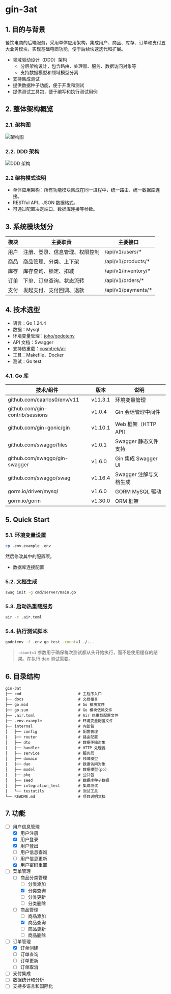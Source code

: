 # gin-3at

## 1. 目的与背景

餐饮电商的后端服务，采用单体应用架构，集成用户、商品、库存、订单和支付五大业务模块，实现基础电商功能，便于后续快速迭代和扩展。

- 领域驱动设计（DDD）架构
  - 分层架构设计，包含路由、处理器、服务、数据访问对象等
  - 支持数据模型和领域模型分离
- 支持集成测试
- 提供数据种子功能，便于开发和测试
- 提供测试工具包，便于编写和执行测试用例

## 2. 整体架构概览

### 2.1. 架构图

![架构图](./docs/architecture/arch.svg)

### 2.2. DDD 架构

![DDD 架构](./docs/architecture/ddd.svg)

### 2.2 架构模式说明

- 单体应用架构：所有功能模块集成在同一进程中，统一路由、统一数据库连接。
- RESTful API，JSON 数据格式。
- 可通过配置决定端口、数据库连接等参数。

## 3. 系统模块划分

| 模块 | 主要职责                       | 主要接口            |
| ---- | ------------------------------ | ------------------- |
| 用户 | 注册、登录、信息管理、权限控制 | /api/v1/users/*     |
| 商品 | 商品管理、分类、上下架         | /api/v1/products/*  |
| 库存 | 库存查询、锁定、扣减           | /api/v1/inventory/* |
| 订单 | 下单、订单查询、状态流转       | /api/v1/orders/*    |
| 支付 | 发起支付、支付回调、退款       | /api/v1/payments/*  |

## 4. 技术选型

- 语言：Go 1.24.4
- 数据：Mysql
- 环境变量管理：[joho/godotenv](https://github.com/joho/godotenv)
- API 文档：Swagger
- 支持热重载：[cosmtrek/air](https://github.com/air-verse/air) 
- 工具：Makefile、Docker
- 测试：Go test

### 4.1. Go 库

| 技术/组件                       | 版本    | 说明                   |
| ------------------------------- | ------- | ---------------------- |
| github.com/caarlos0/env/v11     | v11.3.1 | 环境变量管理           |
| github.com/gin-contrib/sessions | v1.0.4  | Gin 会话管理中间件     |
| github.com/gin-gonic/gin        | v1.10.1 | Web 框架（HTTP API）   |
| github.com/swaggo/files         | v1.0.1  | Swagger 静态文件支持   |
| github.com/swaggo/gin-swagger   | v1.6.0  | Gin 集成 Swagger UI    |
| github.com/swaggo/swag          | v1.16.4 | Swagger 注解与文档生成 |
| gorm.io/driver/mysql            | v1.6.0  | GORM MySQL 驱动        |
| gorm.io/gorm                    | v1.30.0 | ORM 框架               |

## 5. Quick Start 

### 5.1. 环境变量设置

```bash
cp .env.example .env
```

然后修改其中的配置项。

- 数据库连接配置

### 5.2. 文档生成

```bash
swag init -g cmd/server/main.go
```

### 5.3. 启动热重载服务

```bash
air -c .air.toml
```

### 5.4. 执行测试脚本

```bash
godotenv -f .env go test -count=1 ./...
```

> `-count=1` 参数用于确保每次测试都从头开始执行，而不是使用缓存的结果。在执行 dao 测试需要。

## 6. 目录结构

```
gin-3at
├── cmd                         # 主程序入口
├── docs                        # 文档相关 
├── go.mod                      # Go 模块文件
├── go.sum                      # Go 模块依赖文件
├── .air.toml                   # Air 热重载配置文件
├── .env.example                # 环境变量配置文件
├── internal                    # 内部包
│   ├── config                  # 配置管理
│   ├── router                  # 路由配置
│   ├── dto                     # 数据传输对象
│   ├── handler                 # HTTP 处理器
│   ├── service                 # 服务层
│   ├── domain                  # 领域模型
│   ├── dao                     # 数据访问对象
│   ├── model                   # 数据模型(po)
│   ├── pkg                     # 公共包
│   ├── seed                    # 数据库种子数据
│   ├── integration_test        # 集成测试
│   └── testutils               # 测试工具
└── README.md                   # 项目说明文档
```

## 7. 功能

- [ ] 用户信息管理
  - [x] 用户注册
  - [x] 用户登录
  - [x] 用户登出
  - [ ] 用户信息查询
  - [ ] 用户信息更新
  - [x] 用户密码重置
- [ ] 菜单管理
  - [ ] 商品分类管理
    - [ ] 分类添加
    - [x] 分类查询
    - [ ] 分类更新
    - [ ] 分类删除
  - [ ] 商品管理
    - [ ] 商品添加
    - [x] 商品查询
    - [ ] 商品更新
    - [ ] 商品删除
- [ ] 订单管理
  - [x] 订单创建
  - [ ] 订单查询
  - [ ] 订单更新
  - [ ] 订单取消
- [ ] 支付集成
- [ ] 数据统计和分析
- [ ] 支持多语言和国际化 
